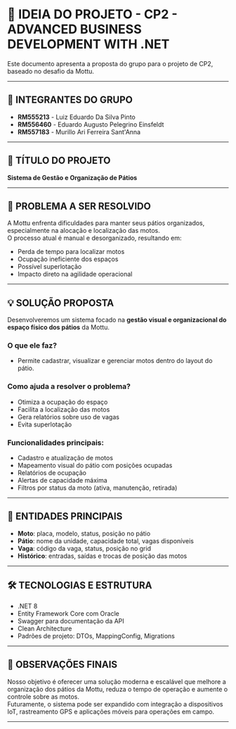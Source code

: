 # 📄 IDEIA DO PROJETO - CP2 - ADVANCED BUSINESS DEVELOPMENT WITH .NET

Este documento apresenta a proposta do grupo para o projeto de CP2, baseado no desafio da Mottu.

---

## 👥 INTEGRANTES DO GRUPO

- **RM555213** - Luiz Eduardo Da Silva Pinto  
- **RM556460** - Eduardo Augusto Pelegrino Einsfeldt  
- **RM557183** - Murillo Ari Ferreira Sant'Anna  

---

## 📘 TÍTULO DO PROJETO

**Sistema de Gestão e Organização de Pátios**

---

## 🎯 PROBLEMA A SER RESOLVIDO

A Mottu enfrenta dificuldades para manter seus pátios organizados, especialmente na alocação e localização das motos.  
O processo atual é manual e desorganizado, resultando em:

- Perda de tempo para localizar motos
- Ocupação ineficiente dos espaços
- Possível superlotação
- Impacto direto na agilidade operacional

---

## 💡 SOLUÇÃO PROPOSTA

Desenvolveremos um sistema focado na **gestão visual e organizacional do espaço físico dos pátios** da Mottu.

### O que ele faz?
- Permite cadastrar, visualizar e gerenciar motos dentro do layout do pátio.

### Como ajuda a resolver o problema?
- Otimiza a ocupação do espaço
- Facilita a localização das motos
- Gera relatórios sobre uso de vagas
- Evita superlotação

### Funcionalidades principais:
- Cadastro e atualização de motos
- Mapeamento visual do pátio com posições ocupadas
- Relatórios de ocupação
- Alertas de capacidade máxima
- Filtros por status da moto (ativa, manutenção, retirada)

---

## 📐 ENTIDADES PRINCIPAIS

- **Moto**: placa, modelo, status, posição no pátio  
- **Pátio**: nome da unidade, capacidade total, vagas disponíveis  
- **Vaga**: código da vaga, status, posição no grid  
- **Histórico**: entradas, saídas e trocas de posição das motos

---

## 🛠 TECNOLOGIAS E ESTRUTURA

- .NET 8  
- Entity Framework Core com Oracle  
- Swagger para documentação da API  
- Clean Architecture  
- Padrões de projeto: DTOs, MappingConfig, Migrations  

---

## 📌 OBSERVAÇÕES FINAIS

Nosso objetivo é oferecer uma solução moderna e escalável que melhore a organização dos pátios da Mottu, reduza o tempo de operação e aumente o controle sobre as motos.  
Futuramente, o sistema pode ser expandido com integração a dispositivos IoT, rastreamento GPS e aplicações móveis para operações em campo.

---
